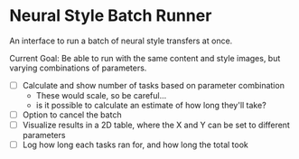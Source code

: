 Neural Style Batch Runner
========

An interface to run a batch of neural style transfers at once.

Current Goal: Be able to run with the same content and style images, but varying combinations of parameters.

- [ ] Calculate and show number of tasks based on parameter combination
  - These would scale, so be careful...
  - is it possible to calculate an estimate of how long they'll take?
- [ ] Option to cancel the batch
- [ ] Visualize results in a 2D table, where the X and Y can be set to different parameters
- [ ] Log how long each tasks ran for, and how long the total took
